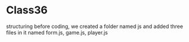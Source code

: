 # Class36
structuring before coding, we created a folder named js and added three files in it named form.js, game.js, player.js
